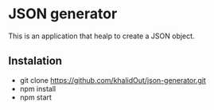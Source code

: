 # JSON  generator
This is an application that healp to create a JSON object.

## Instalation
* git clone https://github.com/khalidOut/json-generator.git
* npm install
* npm start
